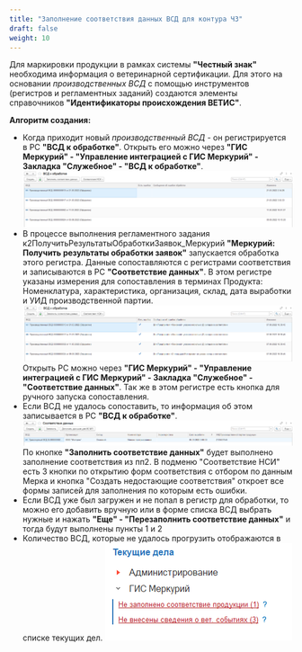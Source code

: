 ```yaml
---
title: "Заполнение соответствия данных ВСД для контура ЧЗ"
draft: false
weight: 10
---
```


Для маркировки продукции в рамках системы **"Честный знак"** необходима информация о ветеринарной сертификации. Для этого на основании *производственных ВСД* с помощью инструментов (регистров и регламентных заданий) создаются элементы справочников **"Идентификаторы происхождения ВЕТИС"**.

**Алгоритм создания:**

- Когда приходит новый *производственный ВСД* - он регистрируется в РС **"ВСД к обработке"**. Открыть его можно через **"ГИС Меркурий" - "Управление интеграцией с ГИС Меркурий" - Закладка "Служебное" - "ВСД к обработке"**.
[![1][1]][1]
- В процессе выполнения регламентного задания к2ПолучитьРезультатыОбработкиЗаявок_Меркурий **"Меркурий: Получить результаты обработки заявок"** запускается обработка этого регистра. Данные сопоставляются с регистрами соответствия и записываются в РС **"Соответствие данных"**.
В этом регистре указаны измерения для сопоставления в терминах Продукта: Номенклатура, характеристика, организация, склад, дата выработки и УИД производственной партии.  
[![2][2]][2]
Открыть РС можно через **"ГИС Меркурий" - "Управление интеграцией с ГИС Меркурий" - Закладка "Служебное" - "Соответствие данных"**. Так же в этом регистре есть кнопка для ручного запуска сопоставления.
- Если ВСД не удалось сопоставить, то информация об этом записывается в РС **"ВСД к обработке"**.  
[![3][3]][3]
По кнопке **"Заполнить соответствие данных"** будет выполнено заполнение соответствия из пп2. В подменю "Соответствие НСИ" есть 3 кнопки по открытию форм соответствия с отбором по данным Мерка и кнопка "Создать недостающие соответствия" откроет все формы записей для заполнения по которым есть ошибки.
- Если ВСД уже был загружен и не попал в регистр для обработки, то можно его добавить вручную или в форме списка ВСД выбрать нужные и нажать **"Еще" - "Перезаполнить соответствие данных"** и тогда будут выполнены пункты 1 и 2
- Количество ВСД, которые не удалось прогрузить отображаются в списке текущих дел.
[![4][4]][4]

[1]: 1.png
[2]: 2.png
[3]: 3.png
[4]: 4.png
